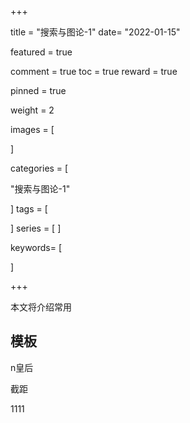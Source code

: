 +++

title = "搜索与图论-1"
date= "2022-01-15"

featured = true

comment = true
toc = true
reward = true

pinned = true

weight = 2

images = [

]

categories = [

  "搜索与图论-1"

]
tags = [

]
series = [
]

keywords= [

]

+++

本文将介绍常用

<!--more-->



## 模板



 





n皇后

截距



1111
